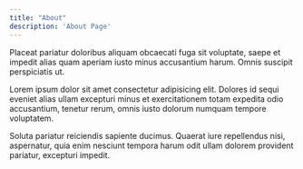 ```yaml
---
title: "About"
description: 'About Page'
---
```


Placeat pariatur doloribus aliquam obcaecati fuga sit voluptate, saepe et impedit alias quam aperiam iusto minus accusantium harum. Omnis suscipit perspiciatis ut.

<!--more-->

Lorem ipsum dolor sit amet consectetur adipisicing elit. Dolores id sequi eveniet alias ullam excepturi minus et exercitationem totam expedita odio accusantium, tenetur rerum, omnis iusto dolorum numquam tempore voluptatem.

Soluta pariatur reiciendis sapiente ducimus. Quaerat iure repellendus nisi, aspernatur, quia enim nesciunt tempora harum odit ullam dolorem provident pariatur, excepturi impedit.